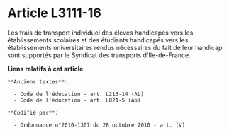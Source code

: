 # Article L3111-16

Les frais de transport individuel des élèves handicapés vers les établissements scolaires et des étudiants handicapés vers
les établissements universitaires rendus nécessaires du fait de leur handicap sont supportés par le Syndicat des transports
d'Ile-de-France.

**Liens relatifs à cet article**

	**Anciens textes**:

	  - Code de l'éducation - art. L213-14 (Ab)
	  - Code de l'éducation - art. L821-5 (Ab)

	**Codifié par**:

	  - Ordonnance n°2010-1307 du 28 octobre 2010 - art. (V)
